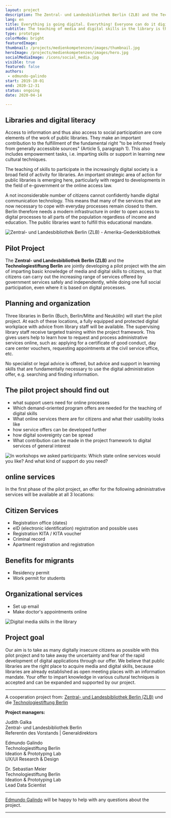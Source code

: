 ```yaml
---
layout: project
description: The Zentral- und Landesbibliothek Berlin (ZLB) and the Technologiestiftung Berlin are jointly developing a pilot project with the aim of imparting basic knowledge of media and digital skills to citizens, so that citizens can complete the increasing range of services offered by government services safely and independently, while ensuring full social participation, wherever it relies on digital processes.
lang: en
title: Everything is going digital. Everything! Everyone can do it digitally. Everyone?
subtitle: The teaching of media and digital skills in the library is the goal of the joint pilot project by the Central and State Library Berlin (ZLB) and the Berlin Technology Foundation.
type: prototype
colorMode: bright
featuredImage: 
thumbnail: /projects/medienkompetenzen/images/thumbnail.jpg
heroImage: /projects/medienkompetenzen/images/hero.jpg
socialMediaImage: /icons/social_media.jpg
visible: true
featured: false
authors: 
 - edmundo-galindo
start: 2019-10-01
end: 2020-12-31
status: ongoing
date: 2020-04-14

---
```


## Libraries and digital literacy

Access to information and thus also access to social participation are core elements of the work of public libraries. They make an important contribution to the fulfillment of the fundamental right "to be informed freely from generally accessible sources" (Article 5, paragraph 1). This also includes empowerment tasks, i.e. imparting skills or support in learning new cultural techniques.

The teaching of skills to participate in the increasingly digital society is a broad field of activity for libraries. An important strategic area of ​​action for public libraries is emerging here, particularly with regard to developments in the field of e-government or the online access law.

A not inconsiderable number of citizens cannot confidently handle digital communication technology. This means that many of the services that are now necessary to cope with everyday processes remain closed to them. Berlin therefore needs a modern infrastructure in order to open access to digital processes to all parts of the population regardless of income and education. The public libraries want to fulfill this educational mandate.

![Zentral- und Landesbibliothek Berlin (ZLB) - Amerika-Gedenkbibliothek](/projects/medienkompetenzen/images/amerikagedenkbibliothek.jpeg)

## Pilot Project

The **Zentral- und Landesbibliothek Berlin (ZLB)** and the **Technologiestiftung Berlin** are jointly developing a pilot project with the aim of imparting basic knowledge of media and digital skills to citizens, so that citizens can carry out the increasing range of services offered by government services safely and independently, while doing one full social participation, even where it is based on digital processes.

## Planning and organization

Three libraries in Berlin (Buch, Berlin/Mitte and Neukölln) will start the pilot project. At each of these locations, a fully equipped and protected digital workplace with advice from library staff will be available. The supervising library staff receive targeted training within the project framework. This gives users help to learn how to request and process administrative services online, such as: applying for a certificate of good conduct, day care center vouchers, requesting appointments at the civil service office, etc.

No specialist or legal advice is offered, but advice and support in learning skills that are fundamentally necessary to use the digital administration offer, e.g. searching and finding information.

## The pilot project should find out

- what support users need for online processes
- Which demand-oriented program offers are needed for the teaching of digital skills
- What online services there are for citizens and what their usability looks like
- how service offers can be developed further
- how digital sovereignty can be spread
- What contribution can be made in the project framework to digital services of general interest

![In workshops we asked participants: Which state online services would you like? And what kind of support do you need?](/projects/medienkompetenzen/images/dienstleistungen.jpg)

## online services

In the first phase of the pilot project, an offer for the following administrative services will be available at all 3 locations:

## Citizen Services

- Registration office (dates)
- eID (electronic identification) registration and possible uses
- Registration KITA / KITA voucher
- Criminal record
- Apartment registration and registration

## Benefits for migrants

- Residency permit
- Work permit for students

## Organizational services

- Set up email
- Make doctor's appointments online

![Digital media skills in the library](/projects/medienkompetenzen/images/thumbnail.jpg)

## Project goal

Our aim is to take as many digitally insecure citizens as possible with this pilot project and to take away the uncertainty and fear of the rapid development of digital applications through our offer. We believe that public libraries are the right place to acquire media and digital skills, because libraries are already established as open meeting places with an information mandate. Your offer to impart knowledge in various cultural techniques is accepted and can be expanded and supported by our project.

---

A cooperation project from: 
[Zentral- und Landesbibliothek Berlin (ZLB)](https://www.zlb.de/) und die [Technologiestiftung Berlin](https://www.technologiestiftung-berlin.de/de/startseite/)

**Project managers:**

Judith Galka  
Zentral- und Landesbibliothek Berlin  
Referentin des Vorstands | Generaldirektors

Edmundo Galindo  
Technologiestiftung Berlin  
Ideation & Prototyping Lab  
UX/UI Research & Design

Dr. Sebastian Meier  
Technologiestiftung Berlin  
Ideation & Prototyping Lab  
Lead Data Scientist

---

[Edmundo Galindo](mailto:galindo@technologiestiftung-berlin.de) will be happy to help with any questions about the project.

---
